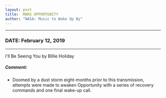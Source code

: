 ```yaml
---
layout: post
title:  MARS OPPORTUNITY
author: "NASA: Music to Wake Up By"
---
```


----
### DATE: February 12, 2019
----
I'll Be Seeing You by Billie Holiday

##### Comment:
* Doomed by a dust storm eight-months prior to this transmission, attempts were made to awaken Opportunity with a series of recovery commands and one final wake-up call.
